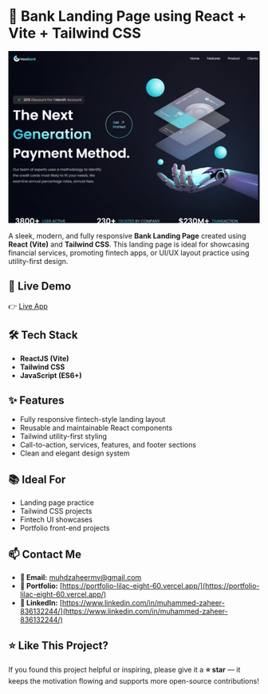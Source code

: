 # 🏦 Bank Landing Page using React + Vite + Tailwind CSS

![Homepage](./src/assets/bank.png)

A sleek, modern, and fully responsive **Bank Landing Page** created using **React (Vite)** and **Tailwind CSS**. This landing page is ideal for showcasing financial services, promoting fintech apps, or UI/UX layout practice using utility-first design.

## 🚀 Live Demo

👉 [Live App](https://bank-landing-page-url.vercel.app/) <!-- Replace with actual link if different -->

## 🛠️ Tech Stack

- **ReactJS (Vite)**
- **Tailwind CSS**
- **JavaScript (ES6+)**

## ✨ Features

- Fully responsive fintech-style landing layout
- Reusable and maintainable React components
- Tailwind utility-first styling
- Call-to-action, services, features, and footer sections
- Clean and elegant design system


## 📚 Ideal For

- Landing page practice
- Tailwind CSS projects
- Fintech UI showcases
- Portfolio front-end projects

## 📫 Contact Me

- **📧 Email:** muhdzaheermv@gmail.com  
- **🔗 Portfolio:** [https://portfolio-lilac-eight-60.vercel.app/](https://portfolio-lilac-eight-60.vercel.app/)  
- **💼 LinkedIn:** [https://www.linkedin.com/in/muhammed-zaheer-836132244/](https://www.linkedin.com/in/muhammed-zaheer-836132244/)

## ⭐ Like This Project?

If you found this project helpful or inspiring, please give it a **⭐ star** — it keeps the motivation flowing and supports more open-source contributions!

